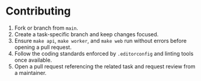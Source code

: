 ﻿# Contributing

1. Fork or branch from `main`.
2. Create a task-specific branch and keep changes focused.
3. Ensure `make api`, `make worker`, and `make web` run without errors before opening a pull request.
4. Follow the coding standards enforced by `.editorconfig` and linting tools once available.
5. Open a pull request referencing the related task and request review from a maintainer.
